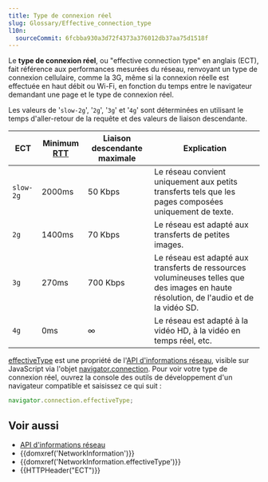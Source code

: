 ```yaml
---
title: Type de connexion réel
slug: Glossary/Effective_connection_type
l10n:
  sourceCommit: 6fcbba930a3d72f4373a376012db37aa75d1518f
---
```

Le **type de connexion réel**, ou "effective connection type" en anglais (ECT), fait référence aux performances mesurées du réseau, renvoyant un type de connexion cellulaire, comme la 3G, même si la connexion réelle est effectuée en haut débit ou Wi-Fi, en fonction du temps entre le navigateur demandant une page et le type de connexion réel.

Les valeurs de '`slow-2g`', '`2g`', '`3g`' et '`4g`' sont déterminées en utilisant le temps d'aller-retour de la requête et des valeurs de liaison descendante.

| ECT         | Minimum [RTT](</en-US/docs/Glossary/Round_Trip_Time_(RTT)>) | Liaison descendante maximale | Explication                                                                                             |
| ----------- | ----------------------------------------------------------- | ---------------- | -------------------------------------------------------------------------------------------------------- |
| `slow-2g` | 2000ms                                                      | 50 Kbps          | Le réseau convient uniquement aux petits transferts tels que les pages composées uniquement de texte.                                  |
| `2g`      | 1400ms                                                      | 70 Kbps          | Le réseau est adapté aux transferts de petites images.                                    |
| `3g`      | 270ms                                                       | 700 Kbps         | Le réseau est adapté aux transferts de ressources volumineuses telles que des images en haute résolution, de l'audio et de la vidéo SD. |
| `4g`      | 0ms                                                         | ∞                | Le réseau est adapté à la vidéo HD, à la vidéo en temps réel, etc.                                    |

[effectiveType](/en-US/docs/Web/API/NetworkInformation/effectiveType) est une propriété de l'[API d'informations réseau](/fr/docs/Web/API/Network_Information_API), visible sur JavaScript via l'objet [navigator.connection](/en-US/docs/Web/API/Navigator/connection). Pour voir votre type de connexion réel, ouvrez la console des outils de développement d'un navigateur compatible et saisissez ce qui suit :

```js
navigator.connection.effectiveType;
```

## Voir aussi

- [API d'informations réseau](/fr/docs/Web/API/Network_Information_API)
- {{domxref('NetworkInformation')}}
- {{domxref('NetworkInformation.effectiveType')}}
- {{HTTPHeader("ECT")}}
